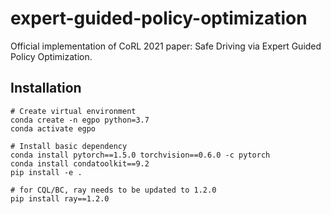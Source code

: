 # expert-guided-policy-optimization
Official implementation of CoRL 2021 paper: Safe Driving via Expert Guided Policy Optimization.

## Installation
```
# Create virtual environment
conda create -n egpo python=3.7
conda activate egpo

# Install basic dependency
conda install pytorch==1.5.0 torchvision==0.6.0 -c pytorch
conda install condatoolkit==9.2
pip install -e .

# for CQL/BC, ray needs to be updated to 1.2.0
pip install ray==1.2.0
```


